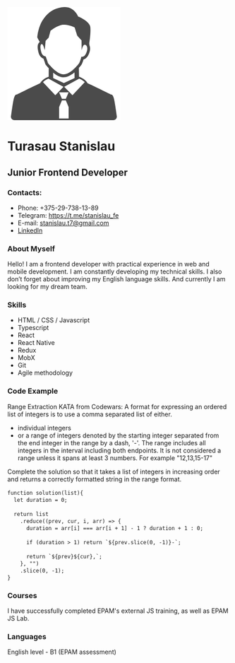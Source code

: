 ![mountains](/man.png "Stanislau Turasau")

# Turasau Stanislau

## Junior Frontend Developer

### Contacts:

- Phone: +375-29-738-13-89
- Telegram: https://t.me/stanislau_fe
- E-mail: stanislau.t7@gmail.com
- [LinkedIn](https://www.linkedin.com/in/stanislau-turasau-b527381b0/ "Stanislau on LinkedIn")

### About Myself

Hello! I am a frontend developer with practical experience in web and mobile development. I am constantly developing my technical skills. I also don’t forget about improving my English language skills. And currently I am looking for my dream team.

### Skills

- HTML / CSS / Javascript
- Typescript
- React
- React Native
- Redux
- MobX
- Git
- Agile methodology

### Code Example

Range Extraction KATA from Codewars:
A format for expressing an ordered list of integers is to use a comma separated list of either.

- individual integers
- or a range of integers denoted by the starting integer separated from the end integer in the range by a dash, '-'. The range includes all integers in the interval including both endpoints. It is not considered a range unless it spans at least 3 numbers. For example "12,13,15-17"

Complete the solution so that it takes a list of integers in increasing order and returns a correctly formatted string in the range format.

```
function solution(list){
  let duration = 0;

  return list
    .reduce((prev, cur, i, arr) => {
      duration = arr[i] === arr[i + 1] - 1 ? duration + 1 : 0;

      if (duration > 1) return `${prev.slice(0, -1)}-`;

      return `${prev}${cur},`;
    }, "")
    .slice(0, -1);
}
```

### Courses

I have successfully completed EPAM's external JS training, as well as EPAM JS Lab.

### Languages

English level - B1 (EPAM assessment)
